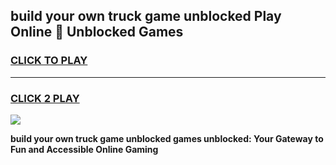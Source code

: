 
## build your own truck game unblocked Play Online 👋 Unblocked Games
<h3>
<a href="https://premium.freeplayer.one?title=build_your_own_truck_game_unblocked&ref=19F">CLICK TO PLAY</a></h3>
<hr>

<h3>
<a href="https://premium.freeplayer.one?title=build_your_own_truck_game_unblocked&ref=19F">CLICK 2 PLAY</a>
  
</h3>

<a href="https://premium.freeplayer.one?title=build_your_own_truck_game_unblocked&ref=19F"><img src="https://clearcache.store/games.png"></a>


**build your own truck game unblocked games unblocked: Your Gateway to Fun and Accessible Online Gaming**
